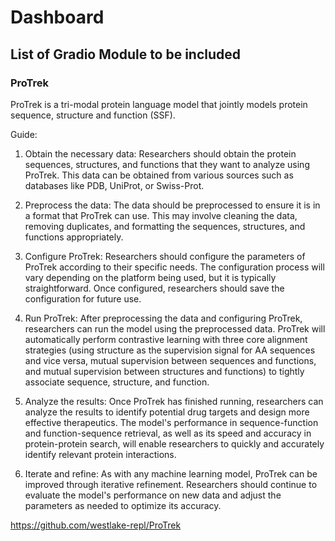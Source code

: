 # Dashboard


## List of Gradio Module to be included
### ProTrek 

ProTrek is a tri-modal protein language model that jointly models protein sequence, structure and function (SSF). 

Guide:

1. Obtain the necessary data: Researchers should obtain the protein sequences, structures, and functions that they want to analyze using ProTrek. This data can be obtained from various sources such as databases like PDB, UniProt, or Swiss-Prot.

2. Preprocess the data: The data should be preprocessed to ensure it is in a format that ProTrek can use. This may involve cleaning the data, removing duplicates, and formatting the sequences, structures, and functions appropriately.

3. Configure ProTrek: Researchers should configure the parameters of ProTrek according to their specific needs. The configuration process will vary depending on the platform being used, but it is typically straightforward. Once configured, researchers should save the configuration for future use.

4. Run ProTrek: After preprocessing the data and configuring ProTrek, researchers can run the model using the preprocessed data. ProTrek will automatically perform contrastive learning with three core alignment strategies (using structure as the supervision signal for AA sequences and vice versa, mutual supervision between sequences and functions, and mutual supervision between structures and functions) to tightly associate sequence, structure, and function.

5. Analyze the results: Once ProTrek has finished running, researchers can analyze the results to identify potential drug targets and design more effective therapeutics. The model's performance in sequence-function and function-sequence retrieval, as well as its speed and accuracy in protein-protein search, will enable researchers to quickly and accurately identify relevant protein interactions.

6. Iterate and refine: As with any machine learning model, ProTrek can be improved through iterative refinement. Researchers should continue to evaluate the model's performance on new data and adjust the parameters as needed to optimize its accuracy.

https://github.com/westlake-repl/ProTrek
